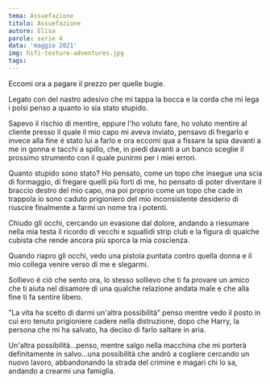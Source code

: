 ```yaml
---
tema: Assuefazione
titolo: Assuefazione
autore: Elisa
parole: serie 4
data: 'maggio 2021'
img: hifi-texture-adventures.jpg
tags: 
---
```

Eccomi ora a pagare il prezzo per quelle bugie.

Legato con del nastro adesivo che mi tappa la bocca e la corda che mi lega i polsi penso a quanto io sia stato stupido.

Sapevo il rischio di mentire, eppure l'ho voluto fare, ho voluto mentire al cliente presso il quale il mio capo mi aveva inviato, pensavo di fregarlo e invece alla fine é stato lui a farlo e ora eccomi qua a fissare la spia davanti a me in gonna e tacchi a spillo, che, in piedi davanti a un banco sceglie il prossimo strumento con il quale punirmi per i miei errori.

Quanto stupido sono stato? Ho pensato, come un topo che insegue una scia di formaggio, di fregare quelli più forti di me, ho pensato di poter diventare il braccio destro del mio capo, ma poi proprio come un topo che cade in trappola io sono caduto prigioniero del mio inconsistente desiderio di riuscire finalmente a farmi un nome tra i potenti.

Chiudo gli occhi, cercando un evasione dal dolore, andando a riesumare nella mia testa il ricordo di vecchi e squallidi strip club e la figura di qualche cubista che rende ancora più sporca la mia coscienza.

Quando riapro gli occhi, vedo una pistola puntata contro quella donna e il mio collega venire verso di me e slegarmi.

Sollievo é ciò che sento ora, lo stesso sollievo che ti fa provare un amico che ti aiuta nel disamore di una qualche relazione andata male e che alla fine ti fa sentire libero.

”La vita ha scelto di darmi un'altra possibilità” penso mentre vedo il posto in cui ero tenuto prigioniere cadere nella distruzione, dopo che Harry, la persona che mi ha salvato, ha deciso di farlo saltare in aria.

Un'altra possibilità...penso, mentre salgo nella macchina che mi porterà definitamente in salvo...una possibilità che andrò a cogliere cercando un nuovo lavoro, abbandonando la strada del crimine e magari chi lo sa, andando a crearmi una famiglia.
